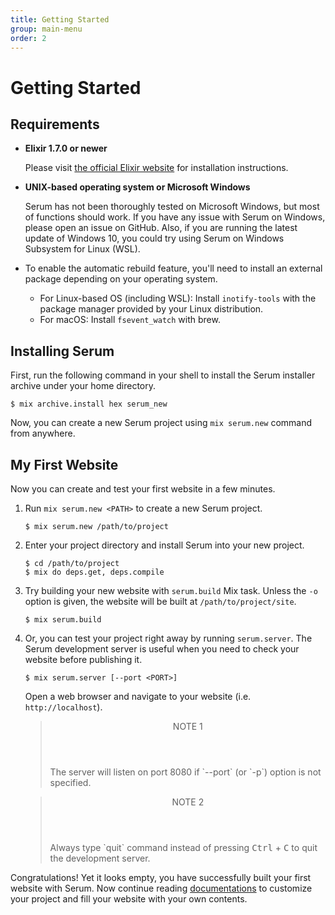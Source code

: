 ```yaml
---
title: Getting Started
group: main-menu
order: 2
---
```


# Getting Started

## Requirements

* **Elixir 1.7.0 or newer**

    Please visit [the official Elixir website](http://elixir-lang.org) for
    installation instructions.

* **UNIX-based operating system or Microsoft Windows**

    Serum has not been thoroughly tested on Microsoft Windows, but most of
    functions should work. If you have any issue with Serum on Windows, please
    open an issue on GitHub. Also, if you are running the latest update of
    Windows 10, you could try using Serum on Windows Subsystem for Linux (WSL).

* To enable the automatic rebuild feature, you'll need to install an external
  package depending on your operating system.

    * For Linux-based OS (including WSL): Install `inotify-tools` with the
      package manager provided by your Linux distribution.
    * For macOS: Install `fsevent_watch` with brew.

## Installing Serum

First, run the following command in your shell to install the Serum installer
archive under your home directory.

```
$ mix archive.install hex serum_new
```

Now, you can create a new Serum project using `mix serum.new` command
from anywhere.

## My First Website

Now you can create and test your first website in a few minutes.

1. Run `mix serum.new <PATH>` to create a new Serum project.

    ```
    $ mix serum.new /path/to/project
    ```

2. Enter your project directory and install Serum into your new project.

    ```
    $ cd /path/to/project
    $ mix do deps.get, deps.compile
    ```

3. Try building your new website with `serum.build` Mix task. Unless the `-o`
   option is given, the website will be built at `/path/to/project/site`.

    ```
    $ mix serum.build
    ```

4. Or, you can test your project right away by running `serum.server`. The
Serum development server is useful when you need to check your website before
publishing it.

    ```
    $ mix serum.server [--port <PORT>]
    ```

    Open a web browser and navigate to your website (i.e. `http://localhost`).

    <blockquote class="note">
      <header>NOTE 1</header>
      <p>The server will listen on port 8080 if `--port` (or `-p`) option is
      not specified.</p>
    </blockquote>

    <blockquote class="note">
      <header>NOTE 2</header>
      <p>Always type `quit` command instead of pressing <kbd>Ctrl</kbd> +
      <kbd>C</kbd> to quit the development server.</p>
    </blockquote>

Congratulations! Yet it looks empty, you have successfully built your first
website with Serum. Now continue reading [documentations](%page:docs/index) to
customize your project and fill your website with your own contents.
